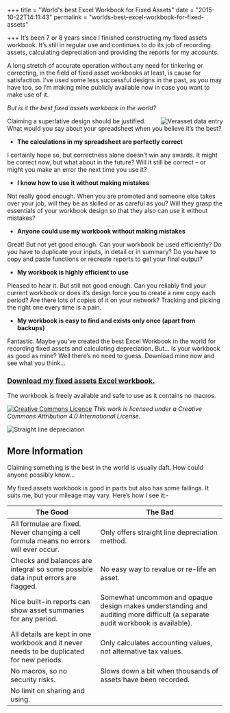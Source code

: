 +++
title = "World's best Excel Workbook for Fixed Assets"
date = "2015-10-22T14:11:43"
permalink = "worlds-best-excel-workbook-for-fixed-assets"

+++
It’s been 7 or 8 years since I finished constructing my fixed assets workbook. It’s still in regular use and continues to do its job of recording assets, calculating depreciation and providing the reports for my accounts.

A long stretch of accurate operation without any need for tinkering or correcting, in the field of fixed asset workbooks at least, is cause for satisfaction. I’ve used some less successful designs in the past, as you may have too, so I’m making mine publicly available now in case you want to make use of it.
<!--more-->

*But is it the best fixed assets workbook in the world?*

<img alt="Verasset data entry" src="/img/verasset-data-entry-small-v.gif" style="float:right;"/>
Claiming a superlative design should be justified. What would you say about your spreadsheet when you believe it’s the best?

- **The calculations in my spreadsheet are perfectly correct**

I certainly hope so, but correctness alone doesn’t win any awards. It might be correct now, but what about in the future? Will it still be correct – or might you make an error the next time you use it?

- **I know how to use it without making mistakes**

Not really good enough. When you are promoted and someone else takes over your job, will they be as skilled or as careful as you? Will they grasp the essentials of your workbook design so that they also can use it without mistakes?

- **Anyone could use my workbook without making mistakes**

Great! But not yet good enough. Can your workbook be used efficiently? Do you have to duplicate your inputs, in detail or in summary? Do you have to copy and paste functions or recreate reports to get your final output?

- **My workbook is highly efficient to use**

Pleased to hear it. But still not good enough. Can you reliably find your current workbook or does it’s design force you to create a new copy each period? Are there lots of copies of it on your network? Tracking and picking the right one every time is a pain.

- **My workbook is easy to find and exists only once (apart from backups)**

Fantastic. Maybe you’ve created the best Excel Workbook in the world for recording fixed assets and calculating depreciation. But…
Is your workbook as good as mine? 
Well there’s no need to guess. Download mine now and see what you think…

### [Download my fixed assets Excel workbook.](https://s3-eu-west-1.amazonaws.com/reconcilable/Reconcilable+Fixed+Assets.xlsx)

The workbook is freely available and safe to use as it contains no macros.

[![Creative Commons Licence](/img/88x31.png)](http://creativecommons.org/licenses/by/4.0/)
*This work is licensed under a Creative Commons Attribution 4.0 International License.*

![Straight line depreciation](/img/straight-line-graph.gif)

## More Information
Claiming something is the best in the world is usually daft. How could anyone possibly know…

My fixed assets workbook is good in parts but also has some failings. It suits me, but your mileage may vary. Here’s how I see it:-

<table>
<thead>
<tr>
<th>The Good</th><th>The Bad</th>
</tr>
</thead>
<tbody>
<tr>
<tr><td>All formulae are fixed. Never changing a cell formula means no errors will ever occur.</td><td>Only offers straight line depreciation method.</td></tr>
<tr><td>Checks and balances are integral so some possible data input errors are flagged.</td><td>No easy way to revalue or re-life an asset.</td></tr>
<tr><td>Nice built-in reports can show asset summaries for any period.</td><td>Somewhat uncommon and opaque design makes understanding and auditing more difficult (a separate audit workbook is available).</td></tr>
<tr><td>All details are kept in one workbook and it never needs to be duplicated for new periods.</td><td>Only calculates accounting values, not alternative tax values.</td></tr>
<tr><td>No macros, so no security risks.</td><td>Slows down a bit when thousands of assets have been recorded.</td></tr>
<tr><td>No limit on sharing and using.</td><td>&nbsp;</td></tr>
</tbody>
</table>
